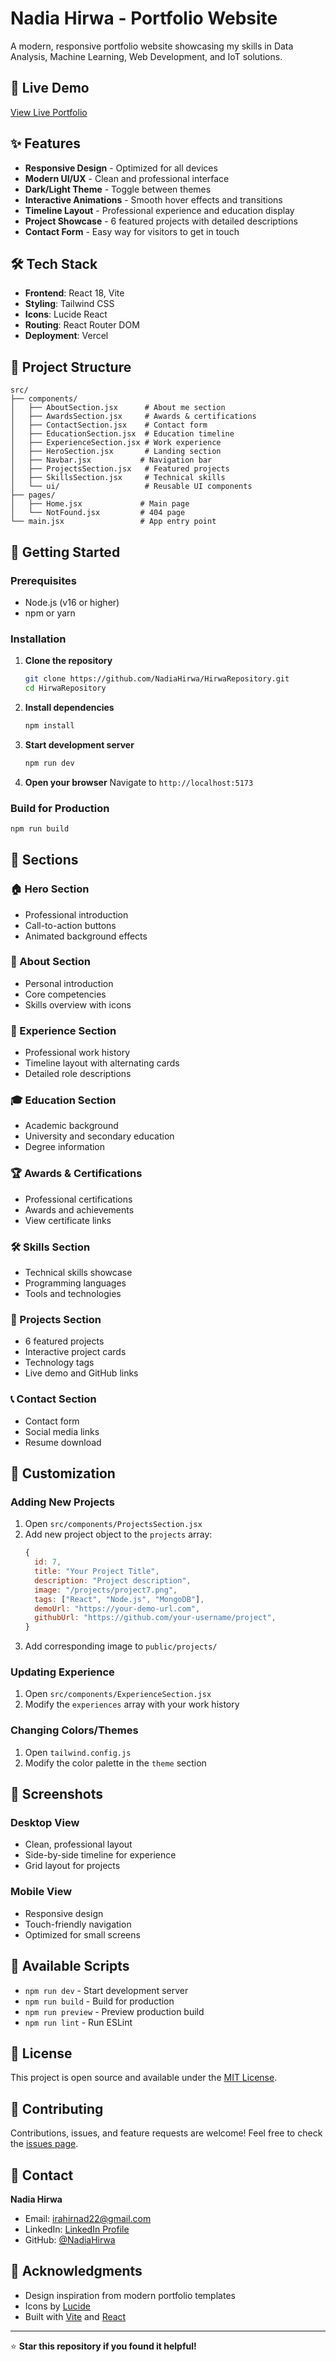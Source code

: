 # Nadia Hirwa - Portfolio Website

A modern, responsive portfolio website showcasing my skills in Data Analysis, Machine Learning, Web Development, and IoT solutions.

## 🚀 Live Demo

[View Live Portfolio](https://hirwa-nadia-portfolio.vercel.app/)

## ✨ Features

- **Responsive Design** - Optimized for all devices
- **Modern UI/UX** - Clean and professional interface
- **Dark/Light Theme** - Toggle between themes
- **Interactive Animations** - Smooth hover effects and transitions
- **Timeline Layout** - Professional experience and education display
- **Project Showcase** - 6 featured projects with detailed descriptions
- **Contact Form** - Easy way for visitors to get in touch

## 🛠️ Tech Stack

- **Frontend**: React 18, Vite
- **Styling**: Tailwind CSS
- **Icons**: Lucide React
- **Routing**: React Router DOM
- **Deployment**: Vercel

## 📁 Project Structure

```
src/
├── components/
│   ├── AboutSection.jsx      # About me section
│   ├── AwardsSection.jsx     # Awards & certifications
│   ├── ContactSection.jsx    # Contact form
│   ├── EducationSection.jsx  # Education timeline
│   ├── ExperienceSection.jsx # Work experience
│   ├── HeroSection.jsx       # Landing section
│   ├── Navbar.jsx           # Navigation bar
│   ├── ProjectsSection.jsx   # Featured projects
│   ├── SkillsSection.jsx     # Technical skills
│   └── ui/                   # Reusable UI components
├── pages/
│   ├── Home.jsx             # Main page
│   └── NotFound.jsx         # 404 page
└── main.jsx                 # App entry point
```

## 🚀 Getting Started

### Prerequisites

- Node.js (v16 or higher)
- npm or yarn

### Installation

1. **Clone the repository**
   ```bash
   git clone https://github.com/NadiaHirwa/HirwaRepository.git
   cd HirwaRepository
   ```

2. **Install dependencies**
   ```bash
   npm install
   ```

3. **Start development server**
   ```bash
   npm run dev
   ```

4. **Open your browser**
   Navigate to `http://localhost:5173`

### Build for Production

```bash
npm run build
```

## 📱 Sections

### 🏠 Hero Section
- Professional introduction
- Call-to-action buttons
- Animated background effects

### 👋 About Section
- Personal introduction
- Core competencies
- Skills overview with icons

### 💼 Experience Section
- Professional work history
- Timeline layout with alternating cards
- Detailed role descriptions

### 🎓 Education Section
- Academic background
- University and secondary education
- Degree information

### 🏆 Awards & Certifications
- Professional certifications
- Awards and achievements
- View certificate links

### 🛠️ Skills Section
- Technical skills showcase
- Programming languages
- Tools and technologies

### 🚀 Projects Section
- 6 featured projects
- Interactive project cards
- Technology tags
- Live demo and GitHub links

### 📞 Contact Section
- Contact form
- Social media links
- Resume download

## 🎨 Customization

### Adding New Projects

1. Open `src/components/ProjectsSection.jsx`
2. Add new project object to the `projects` array:
   ```javascript
   {
     id: 7,
     title: "Your Project Title",
     description: "Project description",
     image: "/projects/project7.png",
     tags: ["React", "Node.js", "MongoDB"],
     demoUrl: "https://your-demo-url.com",
     githubUrl: "https://github.com/your-username/project",
   }
   ```
3. Add corresponding image to `public/projects/`

### Updating Experience

1. Open `src/components/ExperienceSection.jsx`
2. Modify the `experiences` array with your work history

### Changing Colors/Themes

1. Open `tailwind.config.js`
2. Modify the color palette in the `theme` section

## 📸 Screenshots

### Desktop View
- Clean, professional layout
- Side-by-side timeline for experience
- Grid layout for projects

### Mobile View
- Responsive design
- Touch-friendly navigation
- Optimized for small screens

## 🔧 Available Scripts

- `npm run dev` - Start development server
- `npm run build` - Build for production
- `npm run preview` - Preview production build
- `npm run lint` - Run ESLint

## 📄 License

This project is open source and available under the [MIT License](LICENSE).

## 🤝 Contributing

Contributions, issues, and feature requests are welcome! Feel free to check the [issues page](../../issues).

## 📧 Contact

**Nadia Hirwa**
- Email: irahirnad22@gmail.com
- LinkedIn: [LinkedIn Profile](www.linkedin.com/in/nadiahirwa)
- GitHub: [@NadiaHirwa](https://github.com/NadiaHirwa)

## 🙏 Acknowledgments

- Design inspiration from modern portfolio templates
- Icons by [Lucide](https://lucide.dev/)
- Built with [Vite](https://vitejs.dev/) and [React](https://reactjs.org/)

---

⭐ **Star this repository if you found it helpful!**